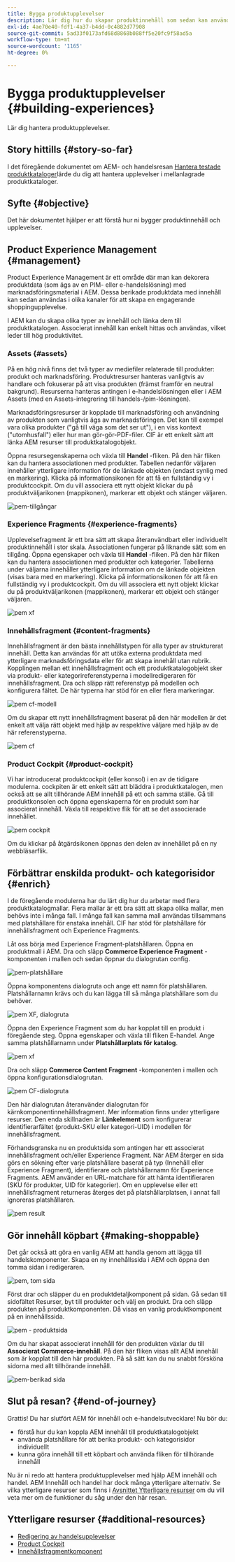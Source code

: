 ```yaml
---
title: Bygga produktupplevelser
description: Lär dig hur du skapar produktinnehåll som sedan kan användas i olika kanaler för att skapa en engagerande shoppingupplevelse.
exl-id: 4ae70e40-fdf1-4a37-b4dd-0c4882d77908
source-git-commit: 5ad33f0173afd68d8868b088ff5e20fc9f58ad5a
workflow-type: tm+mt
source-wordcount: '1165'
ht-degree: 0%

---
```


# Bygga produktupplevelser {#building-experiences}

Lär dig hantera produktupplevelser.

## Story hittills {#story-so-far}

I det föregående dokumentet om AEM- och handelsresan [Hantera testade produktkataloger](staged-catalog.md)lärde du dig att hantera upplevelser i mellanlagrade produktkataloger.

## Syfte {#objective}

Det här dokumentet hjälper er att förstå hur ni bygger produktinnehåll och upplevelser.

## Product Experience Management {#management}

Product Experience Management är ett område där man kan dekorera produktdata (som ägs av en PIM- eller e-handelslösning) med marknadsföringsmaterial i AEM. Dessa berikade produktdata med innehåll kan sedan användas i olika kanaler för att skapa en engagerande shoppingupplevelse.

I AEM kan du skapa olika typer av innehåll och länka dem till produktkatalogen. Associerat innehåll kan enkelt hittas och användas, vilket leder till hög produktivitet.

### Assets {#assets}

På en hög nivå finns det två typer av mediefiler relaterade till produkter: produkt och marknadsföring. Produktresurser hanteras vanligtvis av handlare och fokuserar på att visa produkten (främst framför en neutral bakgrund). Resurserna hanteras antingen i e-handelslösningen eller i AEM Assets (med en Assets-integrering till handels-/pim-lösningen).

Marknadsföringsresurser är kopplade till marknadsföring och användning av produkten som vanligtvis ägs av marknadsföringen. Det kan till exempel vara olika produkter (&quot;gå till väga som det ser ut&quot;), i en viss kontext (&quot;utomhusfall&quot;) eller hur man gör-gör-PDF-filer. CIF är ett enkelt sätt att länka AEM resurser till produktkatalogobjekt.

Öppna resursegenskaperna och växla till **Handel** -fliken. På den här fliken kan du hantera associationen med produkter. Tabellen nedanför väljaren innehåller ytterligare information för de länkade objekten (endast synlig med en markering). Klicka på informationsikonen för att få en fullständig vy i produktcockpit. Om du vill associera ett nytt objekt klickar du på produktväljarikonen (mappikonen), markerar ett objekt och stänger väljaren.

![pem-tillgångar](assets/pem-assets.png)

### Experience Fragments {#experience-fragments}

Upplevelsefragment är ett bra sätt att skapa återanvändbart eller individuellt produktinnehåll i stor skala. Associationen fungerar på liknande sätt som en tillgång. Öppna egenskaper och växla till **Handel** -fliken. På den här fliken kan du hantera associationen med produkter och kategorier. Tabellerna under väljarna innehåller ytterligare information om de länkade objekten (visas bara med en markering). Klicka på informationsikonen för att få en fullständig vy i produktcockpit. Om du vill associera ett nytt objekt klickar du på produktväljarikonen (mappikonen), markerar ett objekt och stänger väljaren.

![pem xf](assets/pem-xf.png)

### Innehållsfragment {#content-fragments}

Innehållsfragment är den bästa innehållstypen för alla typer av strukturerat innehåll. Detta kan användas för att utöka externa produktdata med ytterligare marknadsföringsdata eller för att skapa innehåll utan rubrik. Kopplingen mellan ett innehållsfragment och ett produktkatalogobjekt sker via produkt- eller kategorireferenstyperna i modellredigeraren för innehållsfragment. Dra och släpp rätt referenstyp på modellen och konfigurera fältet. De här typerna har stöd för en eller flera markeringar.

![pem cf-modell](assets/pem-cf-model.png)

Om du skapar ett nytt innehållsfragment baserat på den här modellen är det enkelt att välja rätt objekt med hjälp av respektive väljare med hjälp av de här referenstyperna.

![pem cf](assets/pem-cf.png)

### Product Cockpit {#product-cockpit}

Vi har introducerat produktcockpit (eller konsol) i en av de tidigare modulerna. cockpiten är ett enkelt sätt att bläddra i produktkatalogen, men också att se allt tillhörande AEM innehåll på ett och samma ställe. Gå till produktkonsolen och öppna egenskaperna för en produkt som har associerat innehåll. Växla till respektive flik för att se det associerade innehållet.

![pem cockpit](assets/pem-cockpit.png)

Om du klickar på åtgärdsikonen öppnas den delen av innehållet på en ny webbläsarflik.

## Förbättrar enskilda produkt- och kategorisidor {#enrich}

I de föregående modulerna har du lärt dig hur du arbetar med flera produktkatalogmallar. Flera mallar är ett bra sätt att skapa olika mallar, men behövs inte i många fall. I många fall kan samma mall användas tillsammans med platshållare för enstaka innehåll. CIF har stöd för platshållare för innehållsfragment och Experience Fragments.

Låt oss börja med Experience Fragment-platshållaren. Öppna en produktmall i AEM. Dra och släpp **Commerce Experience Fragment** -komponenten i mallen och sedan öppnar du dialogrutan config.

![pem-platshållare](assets/pem-placeholder.png)

Öppna komponentens dialogruta och ange ett namn för platshållaren. Platshållarnamn krävs och du kan lägga till så många platshållare som du behöver.

![pem XF, dialogruta](assets/pem-dialog-xf.png)

Öppna den Experience Fragment som du har kopplat till en produkt i föregående steg. Öppna egenskaper och växla till fliken E-handel. Ange samma platshållarnamn under **Platshållarplats för katalog**.

![pem xf](assets/pem-xf.png)

Dra och släpp **Commerce Content Fragment** -komponenten i mallen och öppna konfigurationsdialogrutan.

![pem CF-dialogruta](assets/pem-dialog-cf.png)

Den här dialogrutan återanvänder dialogrutan för kärnkomponentinnehållsfragment. Mer information finns under ytterligare resurser. Den enda skillnaden är **Länkelement** som konfigurerar identifierarfältet (produkt-SKU eller kategori-UID) i modellen för innehållsfragment.

Förhandsgranska nu en produktsida som antingen har ett associerat innehållsfragment och/eller Experience Fragment. När AEM återger en sida görs en sökning efter varje platshållare baserat på typ (Innehåll eller Experience Fragment), identifierare och platshållarnamn för Experience Fragments. AEM använder en URL-matchare för att hämta identifieraren (SKU för produkter, UID för kategorier). Om en upplevelse eller ett innehållsfragment returneras återges det på platshållarplatsen, i annat fall ignoreras platshållaren.

![pem result](assets/pem-result.png)

## Gör innehåll köpbart {#making-shoppable}

Det går också att göra en vanlig AEM att handla genom att lägga till handelskomponenter. Skapa en ny innehållssida i AEM och öppna den tomma sidan i redigeraren.

![pem, tom sida](assets/pem-page-empty.png)

Först drar och släpper du en produktdetaljkomponent på sidan. Gå sedan till sidofältet Resurser, byt till produkter och välj en produkt. Dra och släpp produkten på produktkomponenten. Då visas en vanlig produktkomponent på en innehållssida.

![pem - produktsida](assets/pem-page-product.png)

Om du har skapat associerat innehåll för den produkten växlar du till **Associerat Commerce-innehåll**. På den här fliken visas allt AEM innehåll som är kopplat till den här produkten. På så sätt kan du nu snabbt försköna sidorna med allt tillhörande innehåll.

![pem-berikad sida](assets/pem-page-enriched.png)

## Slut på resan? {#end-of-journey}

Grattis! Du har slutfört AEM för innehåll och e-handelsutvecklare! Nu bör du:

* förstå hur du kan koppla AEM innehåll till produktkatalogobjekt
* använda platshållare för att berika produkt- och kategorisidor individuellt
* kunna göra innehåll till ett köpbart och använda fliken för tillhörande innehåll

Nu är ni redo att hantera produktupplevelser med hjälp AEM innehåll och handel. AEM Innehåll och handel har dock många ytterligare alternativ. Se vilka ytterligare resurser som finns i [Avsnittet Ytterligare resurser](#additional-resources) om du vill veta mer om de funktioner du såg under den här resan.

## Ytterligare resurser {#additional-resources}

* [Redigering av handelsupplevelser](/help/commerce-cloud/authoring/authoring-commerce-experiences.md)
* [Product Cockpit](/help/commerce-cloud/authoring/product-cockpit.md)
* [Innehållsfragmentkomponent](https://experienceleague.adobe.com/docs/experience-manager-core-components/using/components/content-fragment-component.html?lang=en)
